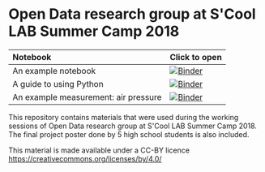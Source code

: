 # Open Data research group at S'Cool LAB Summer Camp 2018
|Notebook|Click to open|
|:--|:--|
|An example notebook|[![Binder](https://mybinder.org/badge.svg)](https://mybinder.org/v2/gh/cms-opendata-education/scool-lab-sc18-opendata/master?filepath=Example_notebook.ipynb)|
|A guide to using Python|[![Binder](https://mybinder.org/badge.svg)](https://mybinder.org/v2/gh/cms-opendata-education/scool-lab-sc18-opendata/master?filepath=Guide-to-using-Python.ipynb)|
|An example measurement: air pressure|[![Binder](https://mybinder.org/badge.svg)](https://mybinder.org/v2/gh/cms-opendata-education/scool-lab-sc18-opendata/master?filepath=barometer_col_de_la_fausille.ipynb)|

This repository contains materials that were used during the working sessions of Open Data research group at S'Cool LAB Summer Camp 2018. The 
final project poster done by 5 high school students is also included.

This material is made available under a CC-BY licence https://creativecommons.org/licenses/by/4.0/
